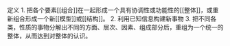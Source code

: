 定义
	1. 把各个要素[[组合]]在一起形成一个具有协调性或功能性的[[整体]]，或重新组合形成一个新[[模型]]或[[结构]]。
	2. 利用已知信息构建新事物
	3. 把不同各类，性质的事物分解出不同的方面、层次、因素、组成部分后，重组为一个统一的整体，从而达到对整体的认识。

